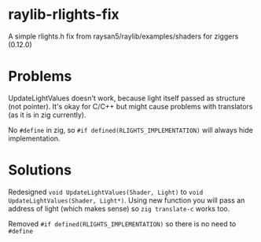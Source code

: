 # raylib-rlights-fix
A simple rlights.h fix from raysan5/raylib/examples/shaders for ziggers (0.12.0)

# Problems
UpdateLightValues doesn't work, because light itself passed as structure (not pointer). It's okay for C/C++ but might cause problems with translators (as it is in zig currently).

No `#define` in zig, so `#if defined(RLIGHTS_IMPLEMENTATION)` will always hide implementation.
# Solutions

Redesigned `void UpdateLightValues(Shader, Light)` to `void UpdateLightValues(Shader, Light*)`. Using new function you will pass an address of light (which makes sense) so `zig translate-c` works too.

Removed `#if defined(RLIGHTS_IMPLEMENTATION)` so there is no need to `#define`
